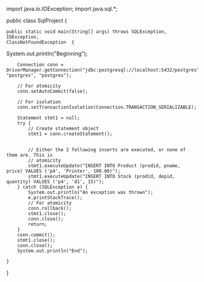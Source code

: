 import java.io.IOException;
import java.sql.*;

public class SqlProject {

	public static void main(String[] args) throws SQLException, IOException, 
	ClassNotFoundException  {
		
System.out.println("Beginning");
		
		
		Connection conn = DriverManager.getConnection("jdbc:postgresql://localhost:5432/postgres", "postgres", "postgres");

		// For atomicity
		conn.setAutoCommit(false);

		// For isolation
		conn.setTransactionIsolation(Connection.TRANSACTION_SERIALIZABLE);

		Statement stmt1 = null;
		try {
			// Create statement object
			stmt1 = conn.createStatement();
			
			
			// Either the 2 following inserts are executed, or none of them are. This is
			// atomicity
			stmt1.executeUpdate("INSERT INTO Product (prodid, pname, price) VALUES ('p4', 'Printer', 100.00)");
			stmt1.executeUpdate("INSERT INTO Stock (prodid, depid, quantity) VALUES ('p4', 'd1', 15)");
		} catch (SQLException e) {
			System.out.println("An exception was thrown");
			e.printStackTrace();
			// For atomicity
			conn.rollback();
			stmt1.close();
			conn.close();
			return;
		}
		conn.commit();
		stmt1.close();
		conn.close();
		System.out.println("End");

	}

}
